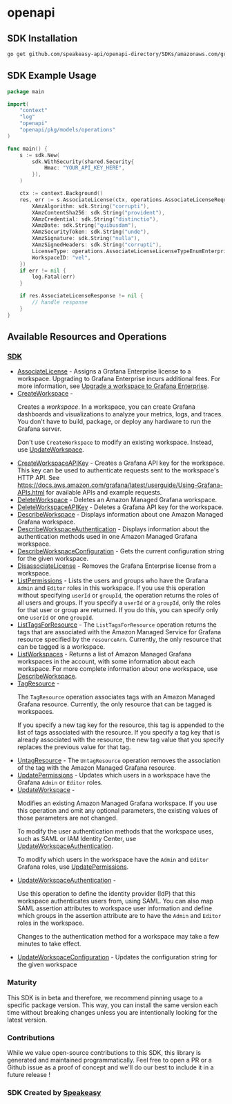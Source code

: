 # openapi

<!-- Start SDK Installation -->
## SDK Installation

```bash
go get github.com/speakeasy-api/openapi-directory/SDKs/amazonaws.com/grafana/2020-08-18/go
```
<!-- End SDK Installation -->

## SDK Example Usage
<!-- Start SDK Example Usage -->
```go
package main

import(
	"context"
	"log"
	"openapi"
	"openapi/pkg/models/operations"
)

func main() {
    s := sdk.New(
        sdk.WithSecurity(shared.Security{
            Hmac: "YOUR_API_KEY_HERE",
        }),
    )

    ctx := context.Background()
    res, err := s.AssociateLicense(ctx, operations.AssociateLicenseRequest{
        XAmzAlgorithm: sdk.String("corrupti"),
        XAmzContentSha256: sdk.String("provident"),
        XAmzCredential: sdk.String("distinctio"),
        XAmzDate: sdk.String("quibusdam"),
        XAmzSecurityToken: sdk.String("unde"),
        XAmzSignature: sdk.String("nulla"),
        XAmzSignedHeaders: sdk.String("corrupti"),
        LicenseType: operations.AssociateLicenseLicenseTypeEnumEnterpriseFreeTrial,
        WorkspaceID: "vel",
    })
    if err != nil {
        log.Fatal(err)
    }

    if res.AssociateLicenseResponse != nil {
        // handle response
    }
}
```
<!-- End SDK Example Usage -->

<!-- Start SDK Available Operations -->
## Available Resources and Operations

### [SDK](docs/sdk/README.md)

* [AssociateLicense](docs/sdk/README.md#associatelicense) - Assigns a Grafana Enterprise license to a workspace. Upgrading to Grafana Enterprise incurs additional fees. For more information, see <a href="https://docs.aws.amazon.com/grafana/latest/userguide/upgrade-to-Grafana-Enterprise.html">Upgrade a workspace to Grafana Enterprise</a>.
* [CreateWorkspace](docs/sdk/README.md#createworkspace) - <p>Creates a <i>workspace</i>. In a workspace, you can create Grafana dashboards and visualizations to analyze your metrics, logs, and traces. You don't have to build, package, or deploy any hardware to run the Grafana server.</p> <p>Don't use <code>CreateWorkspace</code> to modify an existing workspace. Instead, use <a href="https://docs.aws.amazon.com/grafana/latest/APIReference/API_UpdateWorkspace.html">UpdateWorkspace</a>.</p>
* [CreateWorkspaceAPIKey](docs/sdk/README.md#createworkspaceapikey) - Creates a Grafana API key for the workspace. This key can be used to authenticate requests sent to the workspace's HTTP API. See <a href="https://docs.aws.amazon.com/grafana/latest/userguide/Using-Grafana-APIs.html">https://docs.aws.amazon.com/grafana/latest/userguide/Using-Grafana-APIs.html</a> for available APIs and example requests.
* [DeleteWorkspace](docs/sdk/README.md#deleteworkspace) - Deletes an Amazon Managed Grafana workspace.
* [DeleteWorkspaceAPIKey](docs/sdk/README.md#deleteworkspaceapikey) - Deletes a Grafana API key for the workspace.
* [DescribeWorkspace](docs/sdk/README.md#describeworkspace) - Displays information about one Amazon Managed Grafana workspace.
* [DescribeWorkspaceAuthentication](docs/sdk/README.md#describeworkspaceauthentication) - Displays information about the authentication methods used in one Amazon Managed Grafana workspace.
* [DescribeWorkspaceConfiguration](docs/sdk/README.md#describeworkspaceconfiguration) - Gets the current configuration string for the given workspace.
* [DisassociateLicense](docs/sdk/README.md#disassociatelicense) - Removes the Grafana Enterprise license from a workspace.
* [ListPermissions](docs/sdk/README.md#listpermissions) - Lists the users and groups who have the Grafana <code>Admin</code> and <code>Editor</code> roles in this workspace. If you use this operation without specifying <code>userId</code> or <code>groupId</code>, the operation returns the roles of all users and groups. If you specify a <code>userId</code> or a <code>groupId</code>, only the roles for that user or group are returned. If you do this, you can specify only one <code>userId</code> or one <code>groupId</code>.
* [ListTagsForResource](docs/sdk/README.md#listtagsforresource) - The <code>ListTagsForResource</code> operation returns the tags that are associated with the Amazon Managed Service for Grafana resource specified by the <code>resourceArn</code>. Currently, the only resource that can be tagged is a workspace. 
* [ListWorkspaces](docs/sdk/README.md#listworkspaces) - Returns a list of Amazon Managed Grafana workspaces in the account, with some information about each workspace. For more complete information about one workspace, use <a href="https://docs.aws.amazon.com/AAMG/latest/APIReference/API_DescribeWorkspace.html">DescribeWorkspace</a>.
* [TagResource](docs/sdk/README.md#tagresource) - <p>The <code>TagResource</code> operation associates tags with an Amazon Managed Grafana resource. Currently, the only resource that can be tagged is workspaces. </p> <p>If you specify a new tag key for the resource, this tag is appended to the list of tags associated with the resource. If you specify a tag key that is already associated with the resource, the new tag value that you specify replaces the previous value for that tag.</p>
* [UntagResource](docs/sdk/README.md#untagresource) - The <code>UntagResource</code> operation removes the association of the tag with the Amazon Managed Grafana resource. 
* [UpdatePermissions](docs/sdk/README.md#updatepermissions) - Updates which users in a workspace have the Grafana <code>Admin</code> or <code>Editor</code> roles.
* [UpdateWorkspace](docs/sdk/README.md#updateworkspace) - <p>Modifies an existing Amazon Managed Grafana workspace. If you use this operation and omit any optional parameters, the existing values of those parameters are not changed.</p> <p>To modify the user authentication methods that the workspace uses, such as SAML or IAM Identity Center, use <a href="https://docs.aws.amazon.com/grafana/latest/APIReference/API_UpdateWorkspaceAuthentication.html">UpdateWorkspaceAuthentication</a>.</p> <p>To modify which users in the workspace have the <code>Admin</code> and <code>Editor</code> Grafana roles, use <a href="https://docs.aws.amazon.com/grafana/latest/APIReference/API_UpdatePermissions.html">UpdatePermissions</a>.</p>
* [UpdateWorkspaceAuthentication](docs/sdk/README.md#updateworkspaceauthentication) - <p>Use this operation to define the identity provider (IdP) that this workspace authenticates users from, using SAML. You can also map SAML assertion attributes to workspace user information and define which groups in the assertion attribute are to have the <code>Admin</code> and <code>Editor</code> roles in the workspace.</p> <note> <p>Changes to the authentication method for a workspace may take a few minutes to take effect.</p> </note>
* [UpdateWorkspaceConfiguration](docs/sdk/README.md#updateworkspaceconfiguration) - Updates the configuration string for the given workspace
<!-- End SDK Available Operations -->

### Maturity

This SDK is in beta and therefore, we recommend pinning usage to a specific package version.
This way, you can install the same version each time without breaking changes unless you are intentionally
looking for the latest version.

### Contributions

While we value open-source contributions to this SDK, this library is generated and maintained programmatically.
Feel free to open a PR or a Github issue as a proof of concept and we'll do our best to include it in a future release !

### SDK Created by [Speakeasy](https://docs.speakeasyapi.dev/docs/using-speakeasy/client-sdks)
